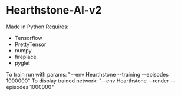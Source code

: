 # Hearthstone-AI-v2

Made in Python
Requires:
 - Tensorflow
 - PrettyTensor
 - numpy
 - fireplace
 - pyglet
 
To train run with params: "--env Hearthstone --training --episodes 1000000"
To display trained network: "--env Hearthstone --render --episodes 1000000" 

